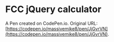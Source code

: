 # FCC jQuery calculator

A Pen created on CodePen.io. Original URL: [https://codepen.io/massivemike8/pen/JjGvrVN](https://codepen.io/massivemike8/pen/JjGvrVN).


